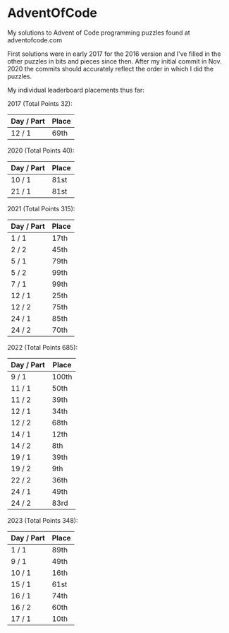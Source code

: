 # AdventOfCode

My solutions to Advent of Code programming puzzles found at adventofcode.com

First solutions were in early 2017 for the 2016 version and I've filled in the other puzzles in bits and pieces since then. After my initial commit in Nov. 2020 the commits should accurately reflect the order in which I did the puzzles.

My individual leaderboard placements thus far:


2017 (Total Points 32):

| Day / Part | Place |
| -----------| ----- |
| 12 / 1     | 69th  |

2020 (Total Points 40):

| Day / Part | Place |
| -----------| ----- |
| 10 / 1     | 81st  |
| 21 / 1     | 81st  |

2021 (Total Points 315):

| Day / Part | Place |
| -----------| ----- |
| 1 / 1      | 17th  |
| 2 / 2      | 45th  |
| 5 / 1      | 79th  |
| 5 / 2      | 99th  |
| 7 / 1      | 99th  |
| 12 / 1     | 25th  |
| 12 / 2     | 75th  |
| 24 / 1     | 85th  |
| 24 / 2     | 70th  |

2022 (Total Points 685):

| Day / Part | Place |
| -----------| ----- |
| 9 / 1      | 100th |
| 11 / 1     | 50th  |
| 11 / 2     | 39th  |
| 12 / 1     | 34th  |
| 12 / 2     | 68th  |
| 14 / 1     | 12th  |
| 14 / 2     | 8th   |
| 19 / 1     | 39th  |
| 19 / 2     | 9th   |
| 22 / 2     | 36th  |
| 24 / 1     | 49th  |
| 24 / 2     | 83rd  |

2023 (Total Points 348):

| Day / Part | Place |
|------------|-------|
| 1 / 1      | 89th  |
| 9 / 1      | 49th  |
| 10 / 1     | 16th  |
| 15 / 1     | 61st  |
| 16 / 1     | 74th  |
| 16 / 2     | 60th  |
| 17 / 1     | 10th  |